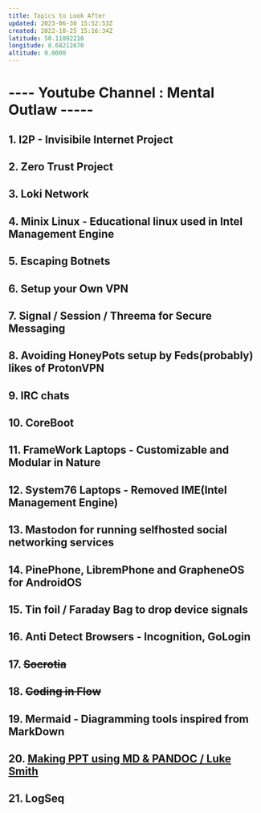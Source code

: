 ```yaml
---
title: Topics to Look After
updated: 2023-06-30 15:52:53Z
created: 2022-10-25 15:16:34Z
latitude: 50.11092210
longitude: 8.68212670
altitude: 0.0000
---
```


# ---- Youtube Channel : Mental Outlaw -----
## 1.  I2P - Invisibile Internet Project
## 2.  Zero Trust Project
## 3. Loki Network
## 4. Minix Linux - Educational linux used in Intel Management Engine
## 5. Escaping Botnets
## 6. Setup your Own VPN
## 7. Signal / Session / Threema for Secure Messaging 
## 8. Avoiding HoneyPots setup by Feds(probably) likes of ProtonVPN
## 9. IRC chats
## 10. CoreBoot 
## 11. FrameWork Laptops - Customizable and Modular in Nature
## 12. System76 Laptops - Removed IME(Intel Management Engine)
## 13. Mastodon for running selfhosted social networking services
## 14. PinePhone, LibremPhone and GrapheneOS for AndroidOS
## 15. Tin foil / Faraday Bag to drop device signals
## 16. Anti Detect Browsers - Incognition, GoLogin
## 17. ~~Socrotia~~
## 18. ~~Coding in Flow~~
## 19. Mermaid - Diagramming tools inspired from MarkDown
## 20. [Making PPT using MD & PANDOC / Luke Smith](https://www.youtube.com/watch?v=dum7q6UXiCE)
## 21. LogSeq